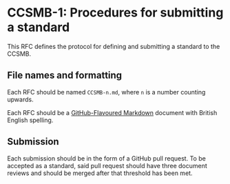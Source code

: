 # CCSMB-1: Procedures for submitting a standard

This RFC defines the protocol for defining and submitting a standard to the CCSMB.

## File names and formatting

Each RFC should be named `CCSMB-n.md`, where `n` is a number counting upwards.

Each RFC should be a [GitHub-Flavoured Markdown](https://github.github.com/gfm/) document with British English spelling.

## Submission

Each submission should be in the form of a GitHub pull request. To be accepted as a standard, said pull request should have three document reviews and should be merged after that threshold has been met.

